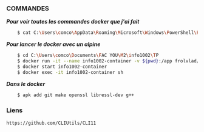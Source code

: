 ### COMMANDES
***Pour voir toutes les commandes docker que j'ai fait***
```bash
    $ cat C:\Users\comco\AppData\Roaming\Microsoft\Windows\PowerShell\PSReadline\ConsoleHost_history.txt | findstr "docker"
```


***Pour lancer le docker avec un alpine***
```bash
    $ cd C:\Users\comco\Documents\FAC YOU\M2\info1002\TP
    $ docker run -it --name info1002-container -v ${pwd}:/app frolvlad/alpine-gcc
    $ docker start info1002-container
    $ docker exec -it info1002-container sh
```


***Dans le docker***
```bash
    $ apk add git make openssl libressl-dev g++
```

### Liens
    https://github.com/CLIUtils/CLI11